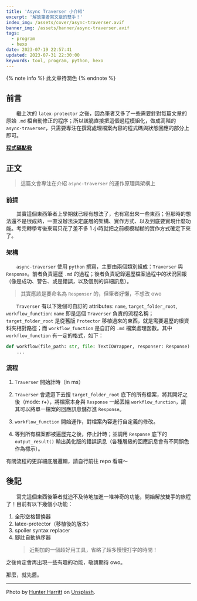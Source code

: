 ```yaml
---
title: 'Async Traverser 小介紹'
excerpt: '解放筆者寫文章的雙手！'
index_img: /assets/cover/async-traverser.avif
banner_img: /assets/banner/async-traverser.avif
tags:
  - program
  - hexo
date: 2023-07-19 22:57:41
updated: 2023-07-31 22:30:00
keywords: tool, program, python, hexo
---
```


<!-- Latex Protector: Remove "@" before use -->
<!--lp:skip-all-->
<!--@lp:skip-some-->

<!-- EMSP Replacer: Auto replacement of double full-width white-space with &emsp;&emsp; -->

<!-- Spoiler Replacer: Replace ||text||  with {% spoiler text %} -->
<!--sprp:skip-all-->

<!-- Footnote Reposer: Auto repositioning of all the footnotes in post -->
<!--ft:skip-all-->

{% note info %}
此文章待潤色
{% endnote %}

## 前言

&emsp;&emsp;繼上次的 `latex-protector` 之後，因為筆者又多了一些需要針對每篇文章的原始 `.md` 檔自動修正的程序；所以該脆直接把這個過程模組化，做成高階的 `async-traverser`，只需要專注在撰寫處理檔案內容的程式碼與狀態回應的部分上即可。

[**程式碼點我**][async_traverser_url]

## 正文

> 這篇文會專注在介紹 `async-traverser` 的運作原理與架構上

### 前提

&emsp;&emsp;其實這個東西筆者上學期就已經有想法了，也有寫出來一些東西；但那時的想法還不是很成熟，一直沒辦法決定底層的架構、實作方式、以及到底要實現什麼功能。考完轉學考後來寫只花了差不多 1 小時就把之前模模糊糊的實作方式確定下來了。

### 架構

&emsp;&emsp;`async-traverser` 使用 `python` 撰寫，主要由兩個類別組成：`Traverser` 與 `Response`。前者負責遍歷 `.md` 的過程；後者負責紀錄遍歷檔案過程中的狀況回報（像是成功、警告、或是錯誤，以及個別的詳細訊息）。

> 其實應該是要命名為 `Responser` 的，但筆者好懶，不想改 owo

&emsp;&emsp;`Traverser` 有以下幾個可自訂的 attributes: `name`, `target_folder_root`, `workflow_function`: `name` 即是這個 `Traverser` 負責的流程名稱；`target_folder_root` 是從舊版 `Protector` 移植過來的東西，就是需要遍歷的根資料夾相對路徑；而 `workflow_function` 是自訂的 `.md` 檔案處理函數。其中 `workflow_function` 有一定的格式，如下：

```py
def workflow(file_path: str, file: TextIOWrapper, responser: Response):
    ...
```

### 流程

1. `Traverser` 開始計時（in ms）

2. `Traverser` 會遞迴下去搜 `target_folder_root` 底下的所有檔案，將其開好之後（mode: r+），將檔案本身與 `Response` 一起丟給 `workflow_function`，讓其可以將單一檔案的回應訊息儲存進 `Response`。

3. `workflow_function` 開始運作，對檔案內容進行自定義的修改。

4. 等到所有檔案都被遍歷完之後，停止計時；並調用 `Response` 底下的 `output_result()` 輸出美化版的錯誤訊息（各種層級的回應訊息會有不同顏色作為標示）。

有關流程的更詳細底層邏輯，請自行前往 repo 看囉～

## 後記

&emsp;&emsp;寫完這個東西後筆者就迫不及待地加進一堆神奇的功能，開始解放雙手的旅程了！目前有以下幾個小功能：

1. 全形空格替換器
2. latex-protector（移植後的版本）
3. spoiler syntax replacer
4. 腳註自動排序器
	> 近期加的一個超好用工具，省略了超多慢慢打字的時間！

之後肯定會再出現一些有趣的功能，敬請期待 owo。

那麼，就先醬。

---

Photo by [Hunter Harritt][hunter_harritt] on [Unsplash][unsplash].


[async_traverser_url]: https://github.com/phantom0174/phantom0174.github.io/tree/master/utils/traverse/async_traverser
[hunter_harritt]: https://unsplash.com/@hharritt?utm_source=unsplash&utm_medium=referral&utm_content=creditCopyText
[unsplash]: https://unsplash.com/photos/Ype9sdOPdYc?utm_source=unsplash&utm_medium=referral&utm_content=creditCopyText
